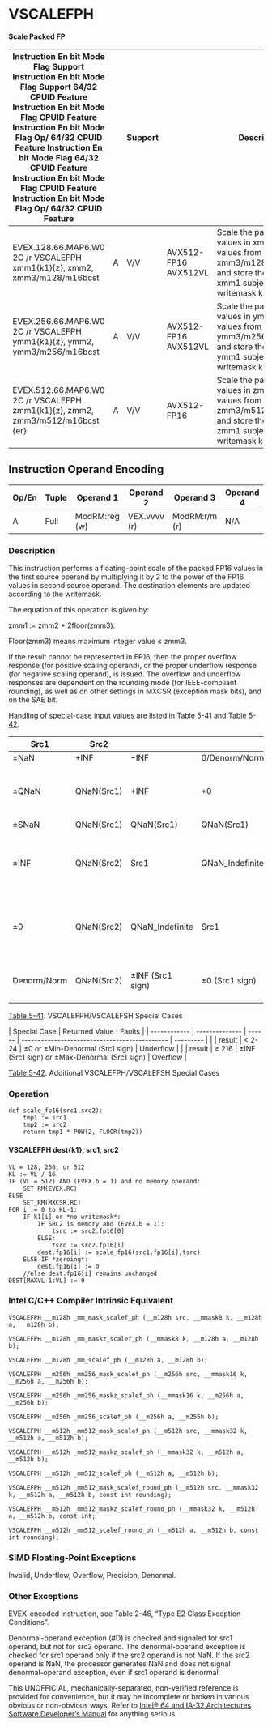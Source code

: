# VSCALEFPH

**Scale Packed FP**

| Instruction En bit Mode Flag Support Instruction En bit Mode Flag Support 64/32 CPUID Feature Instruction En bit Mode Flag CPUID Feature Instruction En bit Mode Flag Op/ 64/32 CPUID Feature Instruction En bit Mode Flag 64/32 CPUID Feature Instruction En bit Mode Flag CPUID Feature Instruction En bit Mode Flag Op/ 64/32 CPUID Feature |     | Support |                      | Description                                                                                                                     |
| ---------------------------------------------------------------------------------------------------------------------------------------------------------------------------------------------------------------------------------------------------------------------------------------------------------------------------------------------- | --- | ------- | -------------------- | ------------------------------------------------------------------------------------------------------------------------------- |
| EVEX.128.66.MAP6.W0 2C /r VSCALEFPH xmm1{k1}{z}, xmm2, xmm3/m128/m16bcst                                                                                                                                                                                                                                                                       | A   | V/V     | AVX512-FP16 AVX512VL | Scale the packed FP16 values in xmm2 using values from xmm3/m128/m16bcst, and store the result in xmm1 subject to writemask k1. |
| EVEX.256.66.MAP6.W0 2C /r VSCALEFPH ymm1{k1}{z}, ymm2, ymm3/m256/m16bcst                                                                                                                                                                                                                                                                       | A   | V/V     | AVX512-FP16 AVX512VL | Scale the packed FP16 values in ymm2 using values from ymm3/m256/m16bcst, and store the result in ymm1 subject to writemask k1. |
| EVEX.512.66.MAP6.W0 2C /r VSCALEFPH zmm1{k1}{z}, zmm2, zmm3/m512/m16bcst {er}                                                                                                                                                                                                                                                                  | A   | V/V     | AVX512-FP16          | Scale the packed FP16 values in zmm2 using values from zmm3/m512/m16bcst, and store the result in zmm1 subject to writemask k1. |

## Instruction Operand Encoding

| Op/En | Tuple | Operand 1     | Operand 2    | Operand 3     | Operand 4 |
| ----- | ----- | ------------- | ------------ | ------------- | --------- |
| A     | Full  | ModRM:reg (w) | VEX.vvvv (r) | ModRM:r/m (r) | N/A       |

### Description

This instruction performs a floating-point scale of the packed FP16 values in the first source operand by multiplying it by 2 to the power of the FP16 values in second source operand. The destination elements are updated according to the writemask.

The equation of this operation is given by:

zmm1 := zmm2 \* 2floor(zmm3).

Floor(zmm3) means maximum integer value ≤ zmm3.

If the result cannot be represented in FP16, then the proper overflow response (for positive scaling operand), or the proper underflow response (for negative scaling operand), is issued. The overflow and underflow responses are dependent on the rounding mode (for IEEE-compliant rounding), as well as on other settings in MXCSR (exception mask bits), and on the SAE bit.

Handling of special-case input values are listed in [Table 5-41](/x86/vscalefph#tbl-5-41) and [Table 5-42](/x86/vscalefph#tbl-5-42).

| Src1        | Src2       |                  |                 |                | Set IE                   |
| ----------- | ---------- | ---------------- | --------------- | -------------- | ------------------------ |
| ±NaN        | +INF       | −INF             | 0/Denorm/Norm   |
| ±QNaN       | QNaN(Src1) | +INF             | +0              | QNaN(Src1)     | IF either source is SNaN |
| ±SNaN       | QNaN(Src1) | QNaN(Src1)       | QNaN(Src1)      | QNaN(Src1)     | YES                      |
| ±INF        | QNaN(Src2) | Src1             | QNaN_Indefinite | Src1           | IF Src2 is SNaN or −INF  |
| ±0          | QNaN(Src2) | QNaN_Indefinite  | Src1            | Src1           | IF Src2 is SNaN or +INF  |
| Denorm/Norm | QNaN(Src2) | ±INF (Src1 sign) | ±0 (Src1 sign)  | Compute Result | IF Src2 is SNaN          |

[Table 5-41](/x86/vscalefph#tbl-5-41). VSCALEFPH/VSCALEFSH Special Cases

| Special Case | Returned Value | Faults |
| ------------ | -------------- | ------ | --------------------------------------------- | --------- |
|              | result         | < 2-24 | ±0 or ±Min-Denormal (Src1 sign)               | Underflow |
|              | result         | ≥ 216  | ±INF (Src1 sign) or ±Max-Denormal (Src1 sign) | Overflow  |

[Table 5-42](/x86/vscalefph#tbl-5-42). Additional VSCALEFPH/VSCALEFSH Special Cases

### Operation

```
def scale_fp16(src1,src2):
    tmp1 := src1
    tmp2 := src2
    return tmp1 * POW(2, FLOOR(tmp2))

```

#### VSCALEFPH dest{k1}, src1, src2

```
VL = 128, 256, or 512
KL := VL / 16
IF (VL = 512) AND (EVEX.b = 1) and no memory operand:
    SET_RM(EVEX.RC)
ELSE
    SET_RM(MXCSR.RC)
FOR i := 0 to KL-1:
    IF k1[i] or *no writemask*:
        IF SRC2 is memory and (EVEX.b = 1):
            tsrc := src2.fp16[0]
        ELSE:
            tsrc := src2.fp16[i]
        dest.fp16[i] := scale_fp16(src1.fp16[i],tsrc)
    ELSE IF *zeroing*:
        dest.fp16[i] := 0
    //else dest.fp16[i] remains unchanged
DEST[MAXVL-1:VL] := 0

```

### Intel C/C++ Compiler Intrinsic Equivalent

```
VSCALEFPH __m128h _mm_mask_scalef_ph (__m128h src, __mmask8 k, __m128h a, __m128h b);

```

```
VSCALEFPH __m128h _mm_maskz_scalef_ph (__mmask8 k, __m128h a, __m128h b);

```

```
VSCALEFPH __m128h _mm_scalef_ph (__m128h a, __m128h b);

```

```
VSCALEFPH __m256h _mm256_mask_scalef_ph (__m256h src, __mmask16 k, __m256h a, __m256h b);

```

```
VSCALEFPH __m256h _mm256_maskz_scalef_ph (__mmask16 k, __m256h a, __m256h b);

```

```
VSCALEFPH __m256h _mm256_scalef_ph (__m256h a, __m256h b);

```

```
VSCALEFPH __m512h _mm512_mask_scalef_ph (__m512h src, __mmask32 k, __m512h a, __m512h b);

```

```
VSCALEFPH __m512h _mm512_maskz_scalef_ph (__mmask32 k, __m512h a, __m512h b);

```

```
VSCALEFPH __m512h _mm512_scalef_ph (__m512h a, __m512h b);

```

```
VSCALEFPH __m512h _mm512_mask_scalef_round_ph (__m512h src, __mmask32 k, __m512h a, __m512h b, const int rounding);

```

```
VSCALEFPH __m512h _mm512_maskz_scalef_round_ph (__mmask32 k, __m512h a, __m512h b, const int;

```

```
VSCALEFPH __m512h _mm512_scalef_round_ph (__m512h a, __m512h b, const int rounding);

```

### SIMD Floating-Point Exceptions

Invalid, Underflow, Overflow, Precision, Denormal.

### Other Exceptions

EVEX-encoded instruction, see Table 2-46, “Type E2 Class Exception Conditions”.

Denormal-operand exception (#​D) is checked and signaled for src1 operand, but not for src2 operand. The denormal-operand exception is checked for src1 operand only if the src2 operand is not NaN. If the src2 operand is NaN, the processor generates NaN and does not signal denormal-operand exception, even if src1 operand is denormal.

This UNOFFICIAL, mechanically-separated, non-verified reference is provided for convenience, but it may be
incomplete or broken in various obvious or non-obvious
ways. Refer to [Intel® 64 and IA-32 Architectures Software Developer’s Manual](https://software.intel.com/en-us/download/intel-64-and-ia-32-architectures-sdm-combined-volumes-1-2a-2b-2c-2d-3a-3b-3c-3d-and-4) for anything serious.
